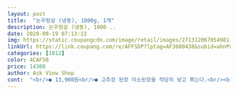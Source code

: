 ```yaml
---
layout: post 
title:  "논우렁살 (냉동), 1000g, 1개" 
description: 논우렁살 (냉동), 1000 ..
date: 2020-09-19 07:13:13 
img: https://static.coupangcdn.com/image/retail/images/271312067054981-b46c24fe-a791-4524-a797-7f975b18fd28.jpg 
linkUrl: https://link.coupang.com/re/AFFSDP?lptag=AF3600438&subid=ahnPublicAsk&pageKey=322028477&itemId=1031077976&vendorItemId=5479611796&traceid=V0-113-f09cc2506ee9c934 
categories: [1012] 
color: 4CAF50 
price: 14300 
author: Ask View Shop 
cont:  "<br/>● 13,900원<br/>● 고추장 된장 미소된장을 적당히 넣고 볶는다.<br/><br/>● 공기 빼고 밀봉후에 납작하게 눌러준다.<br/><br/>● 깨 넣으면 끝.<br/><br/>● 넙적한 냉용물째로 반 접어 냉동보관.<br/><br/>● 녹인 우렁이를 물로 헹군후 채반에서 물기 뺀다.<br/> (나중에 직접 음식에 첨가하도록 씻어 놓으면 편하다)<br/>● 논우렁살 1kg<br/>● 논우렁이와 두부는 끓는물에 데친다<br/>● 논우렁이와 집에 있는 야채들을 다진다.<br/><br/>● 마지막에 두부를 으깨어 넣고 볶는다.<br/><br/>● 상추나 찐양배추에 밥과 싸먹으면 맛있다^^<br/>● 신선새벽배송<br/>● 웍에 참기름을 두루고 야채, 논우렁이,고춧가루를 넣고 볶는다.<br/><br/>● 작은 지퍼백에 우렁이를 소분하여 담는다.<br/><br/>● 재료  논우렁살 두부 버섯 양배추 마늘 고추장 된장 미소된장 참기름 깨 고춧가루<br/>✅ 우렁강된장 만들어서 쌈밥에도 먹고, 비빔밥에도 넣어 먹었더니<br/>❤다행히 흙냄새 같은 잡내는 없구요<br/>➡️꽝꽝 언 상태로 배송이 됩니다<br/>➡️첫 구매입니다<br/>《우렁이 보관법》<br/>《우렁이 쌈장 만들기》<br/>개인적으로 량을 너무 좋아합니다 .<br/> 된장찌개는 기본적으로 우렁이 들어가야 해서 매번 냉동실에 넣어두고 먹고 있습니다.<br/>  이번에 받아본  우렁이는  토실토실하고 맛도 좋았습니다 .<br/> 양도 많아서 냉동실에 소분에서 넣어두니 든든합니다^^<br/>걱정이었는데... <br/>.<br/><br/>그냥 물에 전체 다 담가서 해동했어요<br/>그때 칼로 등분해서 소분해 냉동실에  넣어두면 짱입니다.<br/><br/>그래야 냉동실 자리차지도 적고, 나중에 음식에 넣을때 얇으니 손으로 원하는 만큼 뚝뚝 부러뜨려 이용할수 있다^^<br/>냉동으로 배송됐어요.<br/><br/>다시 구매해야겠어요<br/>된장찌게에도 넣고 쌈장해서 먹으면 씹히는 맛이 좋아요.<br/><br/>무엇보다 조리 후에 우렁살이 그.<br/>대.<br/>로... <br/><br/>살도 넘넘 통통해요<br/>살짝 해동해서 소분하려고 했는데... <br/>실패... <br/>ㅠㅠ<br/>실온해동은 오래 걸려서 불가... <br/><br/>우렁이살이 신선하고 실해요.<br/><br/>원래 자숙된 거라... <br/>.<br/>조리 후에 양이 확 줄어들까봐<br/>일단 녹아야 먹던지 소분 하던지 할테니... <br/>.<br/>쟁반에 꺼내서 녹였어요.<br/><br/>제가 좋아해서 잘 먹으니 아이들도 좋아해요.<br/><br/>진짜진짜 맛있었어요<br/>포장상태 그대로 찬물에 조금 담가두면 살짝 녹아요.<br/><br/>하나씩 꺼내 먹을때 물에 살짝 헹궈서 넣어 끓이면 됩니다.<br/><br/>" 
---
```

